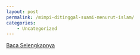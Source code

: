 ```yaml
---
layout: post
permalink: /mimpi-ditinggal-suami-menurut-islam/
categories:
    - Uncategorized
---
```


[Baca Selengkapnya](/06)